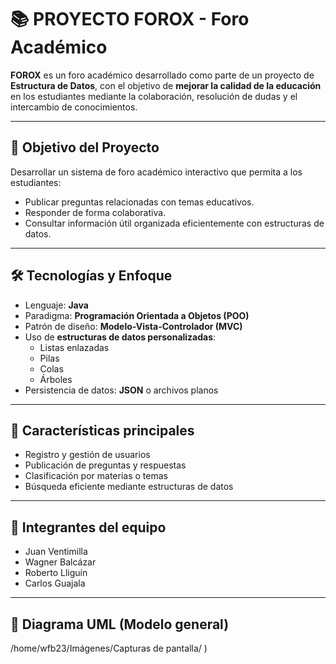 
# 📚 PROYECTO FOROX - Foro Académico

**FOROX** es un foro académico desarrollado como parte de un proyecto de **Estructura de Datos**, con el objetivo de **mejorar la calidad de la educación** en los estudiantes mediante la colaboración, resolución de dudas y el intercambio de conocimientos.

---

## 🎯 Objetivo del Proyecto

Desarrollar un sistema de foro académico interactivo que permita a los estudiantes:

- Publicar preguntas relacionadas con temas educativos.
- Responder de forma colaborativa.
- Consultar información útil organizada eficientemente con estructuras de datos.

---

## 🛠️ Tecnologías y Enfoque

- Lenguaje: **Java**
- Paradigma: **Programación Orientada a Objetos (POO)**
- Patrón de diseño: **Modelo-Vista-Controlador (MVC)**
- Uso de **estructuras de datos personalizadas**:
  - Listas enlazadas
  - Pilas
  - Colas
  - Árboles
- Persistencia de datos: **JSON** o archivos planos

---

## 📌 Características principales

- Registro y gestión de usuarios
- Publicación de preguntas y respuestas
- Clasificación por materias o temas
- Búsqueda eficiente mediante estructuras de datos

---

## 👥 Integrantes del equipo

- Juan Ventimilla  
- Wagner Balcázar  
- Roberto Lliguín  
- Carlos Guajala  

---

## 📐 Diagrama UML (Modelo general)


/home/wfb23/Imágenes/Capturas de pantalla/
)
